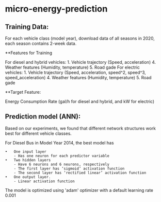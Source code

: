 # micro-energy-prediction

## Training Data:
For each vehicle class (model year), download data of all seasons in 2020, each season contains 2-week data.

**Features for Training

For diesel and hybrid vehicles:
	1.	Vehicle trajectory (Speed, acceleration)
	4.	Weather features (Humidity, temperature)
	5.	Road gade
For electric vehicles:
 	1.	Vehicle trajectory (Speed, acceleration, speed^2, speed^3, speed_acceleration)
	4.	Weather features (Humidity, temperature)
	5.	Road gade

**Target Feature: 

Energy Consumption Rate (gal/h for diesel and hybrid, and kW for electric)

## Prediction model (ANN):

Based on our experiments, we found that different network structures work best for different vehicle classes.

For Diesel Bus in Model Year 2014, the best model has 

	•	One input layer 	
		- Has one neuron for each predictor variable 
	•	Two hidden layers  	
		- Have 6 neurons and 6 neurons, respectively 	
		- The first layer has ‘sigmoid’ activation function 
		- The second layer has ‘rectified linear’ activation function 
	•	One output layer.  	
		- Linear activation function 

The model is optimized using 'adam' optimizer with a default learning rate 0.001


